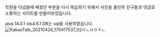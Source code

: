 학원을 다녔을때 배웠던 부분을 다시 복습하기 위해서 사진을 올린후 친구들과 댓글로 소통하는 사이트를 만들어보았습니다.

java 14.0.1  sts4.6.1  DB는 sql을 사용하였습니다.
![KakaoTalk_20210420_170417537_02](https://user-images.githubusercontent.com/53454987/115361191-4d428380-a1fb-11eb-9da8-5c1ad4d054f7.png)ㅇㄴㅁㅇㅈㄴ
